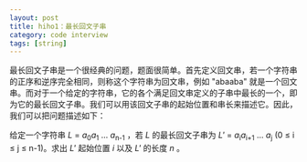 ```yaml
---
layout: post
title: hiho1：最长回文子串
category: code interview
tags: [string]
---
```


最长回文子串是一个很经典的问题，题面很简单。首先定义回文串，若一个字符串的正序和逆序完全相同，则称这个字符串为回文串，例如 "abaaba" 就是一个回文串。而对于一个给定的字符串，它的各个满足回文串定义的子串中最长的一个，即为它的最长回文子串。我们可以用该回文子串的起始位置和串长来描述它。因此，我们可以把问题描述如下：

给定一个字符串 *L* = *a*<sub>0</sub>*a*<sub>1</sub> ... *a*<sub>n-1</sub> ，若 *L* 的最长回文子串为 *L'* = *a*<sub>i</sub>*a*<sub>i+1</sub> ... *a*<sub>j</sub> (0 &le; i &le; j &le; n-1)。求出 *L'* 起始位置 *i* 以及 *L'* 的长度 *n* 。

